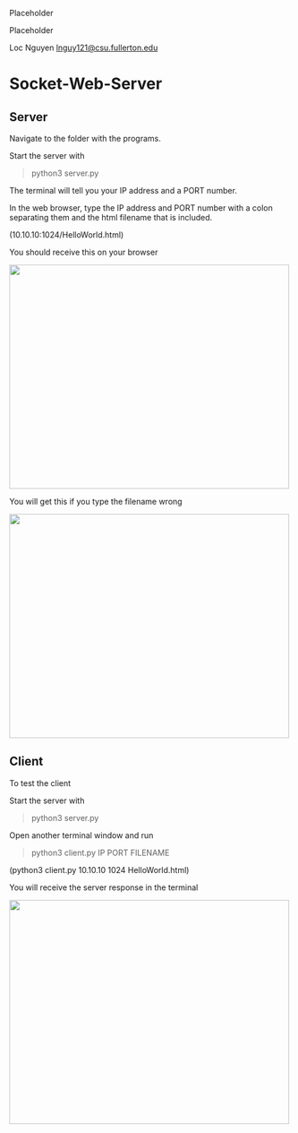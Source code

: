 Placeholder

Placeholder

Loc Nguyen lnguy121@csu.fullerton.edu

# Socket-Web-Server

## Server
Navigate to the folder with the programs.

Start the server with
>python3 server.py


The terminal will tell you your IP address and a PORT number.

In the web browser, type the IP address and PORT number with a colon separating them and the html filename that is included.

(10.10.10:1024/HelloWorld.html)

You should receive this on your browser

<img src="https://github.com/Arbalest007/Socket-Web-Server/assets/47013008/929f22c3-fbd9-472f-b1c2-cfee678c6064" width="500" height="400">

You will get this if you type the filename wrong

<img src="https://github.com/Arbalest007/Socket-Web-Server/assets/47013008/ebc142b5-cbff-451b-8ee9-58aa21d9820c" width="500" height="400">


## Client
To test the client

Start the server with
>python3 server.py

Open another terminal window and run
>python3 client.py IP PORT FILENAME

(python3 client.py 10.10.10 1024 HelloWorld.html)

You will receive the server response in the terminal

<img src="https://github.com/Arbalest007/Socket-Web-Server/assets/47013008/b72415ef-9d93-4a22-8e4a-74eb859e204b" width="500" height="400">




